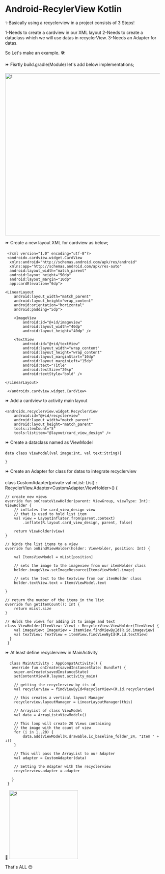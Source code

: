 # Android-RecylerView Kotlin

✨Basically using a recyclerview in a project consists of 3 Steps!

1-Needs to create a cardview in our XML layout
2-Needs to create a dataclass which we will use datas in recyclerView.
3-Needs an Adapter for datas.

So Let's make an example. 🛠

⏩ Fisrtly build.gradle(Module) let's add below implementations;

<img width="528" alt="1" src="https://user-images.githubusercontent.com/88722745/186468900-c3776006-df97-4834-900b-613c9eb9efd9.png">

⏩ Create a new layout XML for cardview as below;

     <?xml version="1.0" encoding="utf-8"?>
     <androidx.cardview.widget.CardView
      xmlns:android="http://schemas.android.com/apk/res/android"
      xmlns:app="http://schemas.android.com/apk/res-auto"
      android:layout_width="match_parent"
      android:layout_height="50dp"
      android:layout_margin="10dp"
      app:cardElevation="6dp">

    <LinearLayout
        android:layout_width="match_parent"
        android:layout_height="wrap_content"
        android:orientation="horizontal"
        android:padding="5dp">

        <ImageView
            android:id="@+id/imageview"
            android:layout_width="40dp"
            android:layout_height="40dp" />

        <TextView
            android:id="@+id/textView"
            android:layout_width="wrap_content"
            android:layout_height="wrap_content"
            android:layout_marginStart="10dp"
            android:layout_marginLeft="15dp"
            android:text="Title"
            android:textSize="20sp"
            android:textStyle="bold" />

    </LinearLayout>

     </androidx.cardview.widget.CardView>

⏩ Add a cardview to activity main layout

  <?xml version="1.0" encoding="utf-8"?>
  <LinearLayout
    xmlns:android="http://schemas.android.com/apk/res/android"
    xmlns:tools="http://schemas.android.com/tools"
    android:layout_width="match_parent"
    android:layout_height="match_parent"
    android:orientation="vertical"
    tools:context=".MainActivity">

    <androidx.recyclerview.widget.RecyclerView
        android:id="@+id/recyclerview"
        android:layout_width="match_parent"
        android:layout_height="match_parent"
        tools:itemCount="5"
        tools:listitem="@layout/card_view_design" />

  </LinearLayout>

⏩ Create a dataclass named as ViewModel

    data class ViewModel(val image:Int, val text:String){
    
    }

⏩ Create an Adapter for class for datas to integrate recyclerview

   class CustomAdapter(private val mList: List<ViewModel>) : RecyclerView.Adapter<CustomAdapter.ViewHolder>() {

    // create new views
    override fun onCreateViewHolder(parent: ViewGroup, viewType: Int): ViewHolder {
        // inflates the card_view_design view
        // that is used to hold list item
        val view = LayoutInflater.from(parent.context)
            .inflate(R.layout.card_view_design, parent, false)

        return ViewHolder(view)
    }

    // binds the list items to a view
    override fun onBindViewHolder(holder: ViewHolder, position: Int) {

        val ItemsViewModel = mList[position]

        // sets the image to the imageview from our itemHolder class
        holder.imageView.setImageResource(ItemsViewModel.image)

        // sets the text to the textview from our itemHolder class
        holder.textView.text = ItemsViewModel.text

    }

    // return the number of the items in the list
    override fun getItemCount(): Int {
        return mList.size
    }

    // Holds the views for adding it to image and text
    class ViewHolder(ItemView: View) : RecyclerView.ViewHolder(ItemView) {
        val imageView: ImageView = itemView.findViewById(R.id.imageview)
        val textView: TextView = itemView.findViewById(R.id.textView)
      }
     }

⏩ At least define recyclerview in MainActivity

      class MainActivity : AppCompatActivity() {
       override fun onCreate(savedInstanceState: Bundle?) {
        super.onCreate(savedInstanceState)
        setContentView(R.layout.activity_main)

        // getting the recyclerview by its id
        val recyclerview = findViewById<RecyclerView>(R.id.recyclerview)

        // this creates a vertical layout Manager
        recyclerview.layoutManager = LinearLayoutManager(this)

        // ArrayList of class ViewModel
        val data = ArrayList<ViewModel>()

        // This loop will create 20 Views containing
        // the image with the count of view
        for (i in 1..20) {
            data.add(ViewModel(R.drawable.ic_baseline_folder_24, "Item " + i))
        }

        // This will pass the ArrayList to our Adapter
        val adapter = CustomAdapter(data)

        // Setting the Adapter with the recyclerview
        recyclerview.adapter = adapter

       }
     }

🏁 <img width="224" alt="2" src="https://user-images.githubusercontent.com/88722745/186472080-f17c09ad-e609-4833-9363-4d81050618dd.png">


That's ALL 😊


